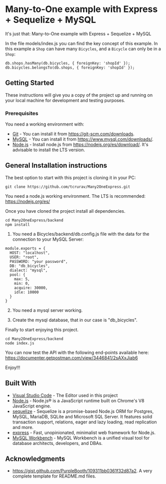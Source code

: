 # Many-to-One example with Express + Sequelize + MySQL

It's just that: Many-to-One example with Express + Sequelize + MySQL

In the file models/index.js you can find the key concept of this example. In this example a ```Shop``` can have many ```Bicycles```, and a ```Bicycle``` can only be in a ```Shop```:

```
db.shops.hasMany(db.bicycles, { foreignKey: 'shopId' });
db.bicycles.belongsTo(db.shops, { foreignKey: 'shopId' });
```

## Getting Started

These instructions will give you a copy of the project up and running on
your local machine for development and testing purposes.

### Prerequisites

You need a working environment with:
* [Git](https://git-scm.com) - You can install it from https://git-scm.com/downloads.
* [MySQL](https://www.mysql.com) - You can install it from https://www.mysql.com/downloads/.
* [Node.js](https://nodejs.org) - Install node.js from https://nodejs.org/es/download/. It's advisable to install the LTS version.

## General Installation instructions

The best option to start with this project is cloning it in your PC:

```
git clone https://github.com/tcrurav/Many2OneExpress.git
```

You need a node.js working environment. The LTS is recommended: https://nodejs.org/es/

Once you have cloned the project install all dependencies.

```
cd Many2OneExpress/backend
npm install
```

1. You need a Bicycles/backend/db.config.js file with the data for the connection to your MySQL Server:

```
module.exports = {
  HOST: "localhost",
  USER: "root",
  PASSWORD: "your password",
  DB: "db_bicycles",
  dialect: "mysql",
  pool: {
    max: 5,
    min: 0,
    acquire: 30000,
    idle: 10000
  }
}
```

2. You need a mysql server working.

3. Create the mysql database, that in our case is "db_bicycles".

Finally to start enjoying this project.

```
cd Many2OneExpress/backend
node index.js
```

You can now test the API with the following end-points available here:
https://documenter.getpostman.com/view/3446841/2sAXxJiab6

Enjoy!!!

## Built With

* [Visual Studio Code](https://code.visualstudio.com/) - The Editor used in this project
* [Node.js](https://nodejs.org/) - Node.js® is a JavaScript runtime built on Chrome's V8 JavaScript engine.
* [sequelize](https://sequelize.org/) - Sequelize is a promise-based Node.js ORM for Postgres, MySQL, MariaDB, SQLite and Microsoft SQL Server. It features solid transaction support, relations, eager and lazy loading, read replication and more.
* [express](https://expressjs.com/) - Fast, unopinionated, minimalist web framework for Node.js.
* [MySQL Workbench](https://www.mysql.com/products/workbench/) - MySQL Workbench is a unified visual tool for database architects, developers, and DBAs.

## Acknowledgments

* https://gist.github.com/PurpleBooth/109311bb0361f32d87a2. A very complete template for README.md files.